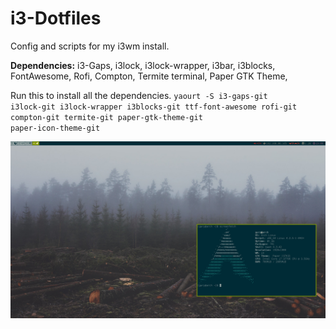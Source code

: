 # i3-Dotfiles
Config and scripts for my i3wm install.

<b>Dependencies:</b>
  i3-Gaps,
  i3lock,
  i3lock-wrapper,
  i3bar,
  i3blocks,
  FontAwesome,
  Rofi,
  Compton,
  Termite terminal,
  Paper GTK Theme,
  
  
  Run this to install all the dependencies.
  <code>yaourt -S i3-gaps-git i3lock-git i3lock-wrapper i3blocks-git ttf-font-awesome rofi-git compton-git termite-git paper-gtk-theme-git paper-icon-theme-git</code>

<img src="scrots/scrot.png">
